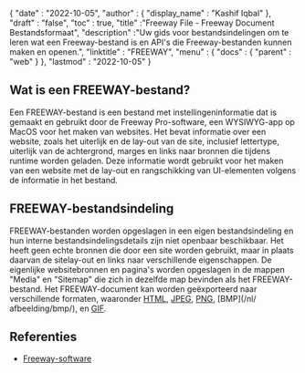 {
  "date" : "2022-10-05",
  "author" : {
    "display_name" : "Kashif Iqbal"
},
  "draft" : "false",
  "toc" : true,
  "title" :"Freeway File - Freeway Document Bestandsformaat",
  "description" :"Uw gids voor bestandsindelingen om te leren wat een Freeway-bestand is en API's die Freeway-bestanden kunnen maken en openen.",
  "linktitle" : "FREEWAY",
  "menu" : {
    "docs" : {
      "parent" : "web"
}
},
  "lastmod" : "2022-10-05"
}

## Wat is een FREEWAY-bestand?

Een FREEWAY-bestand is een bestand met instellingeninformatie dat is gemaakt en gebruikt door de Freeway Pro-software, een WYSIWYG-app op MacOS voor het maken van websites. Het bevat informatie over een website, zoals het uiterlijk en de lay-out van de site, inclusief lettertype, uiterlijk van de achtergrond, marges en links naar bronnen die tijdens runtime worden geladen. Deze informatie wordt gebruikt voor het maken van een website met de lay-out en rangschikking van UI-elementen volgens de informatie in het bestand.

## FREEWAY-bestandsindeling

FREEWAY-bestanden worden opgeslagen in een eigen bestandsindeling en hun interne bestandsindelingsdetails zijn niet openbaar beschikbaar. Het heeft geen echte bronnen die door een site worden gebruikt, maar in plaats daarvan de sitelay-out en links naar verschillende eigenschappen. De eigenlijke websitebronnen en pagina's worden opgeslagen in de mappen "Media" en "Sitemap" die zich in dezelfde map bevinden als het FREEWAY-bestand. Het FREEWAY-document kan worden geëxporteerd naar verschillende formaten, waaronder [HTML](/nl/web/html/), [JPEG](/nl/image/jpeg/), [PNG](/nl/image/png/), [BMP](/nl/ afbeelding/bmp/), en [GIF](/nl/image/gif/).

## Referenties

* [Freeway-software](https://en.wikipedia.org/wiki/Freeway_(software))

